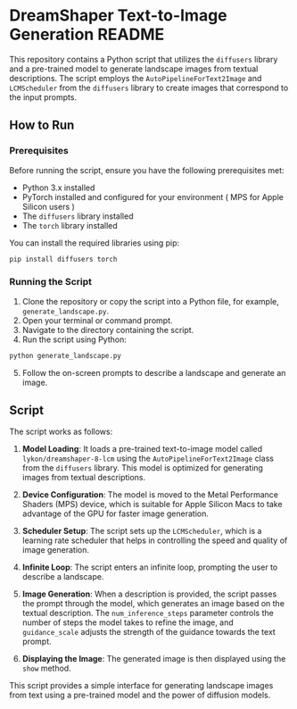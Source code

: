 # DreamShaper Text-to-Image Generation README

This repository contains a Python script that utilizes the `diffusers` library and a pre-trained model to generate landscape images from textual descriptions. The script employs the `AutoPipelineForText2Image` and `LCMScheduler` from the `diffusers` library to create images that correspond to the input prompts.

## How to Run

### Prerequisites

Before running the script, ensure you have the following prerequisites met:

- Python 3.x installed
- PyTorch installed and configured for your environment ( MPS for Apple Silicon users )
- The `diffusers` library installed
- The `torch` library installed

You can install the required libraries using pip:

```bash
pip install diffusers torch
```

### Running the Script

1. Clone the repository or copy the script into a Python file, for example, `generate_landscape.py`.
2. Open your terminal or command prompt.
3. Navigate to the directory containing the script.
4. Run the script using Python:

```bash
python generate_landscape.py
```

5. Follow the on-screen prompts to describe a landscape and generate an image.

## Script

The script works as follows:

1. **Model Loading**: It loads a pre-trained text-to-image model called `lykon/dreamshaper-8-lcm` using the `AutoPipelineForText2Image` class from the `diffusers` library. This model is optimized for generating images from textual descriptions.

2. **Device Configuration**: The model is moved to the Metal Performance Shaders (MPS) device, which is suitable for Apple Silicon Macs to take advantage of the GPU for faster image generation.

3. **Scheduler Setup**: The script sets up the `LCMScheduler`, which is a learning rate scheduler that helps in controlling the speed and quality of image generation.

4. **Infinite Loop**: The script enters an infinite loop, prompting the user to describe a landscape.

5. **Image Generation**: When a description is provided, the script passes the prompt through the model, which generates an image based on the textual description. The `num_inference_steps` parameter controls the number of steps the model takes to refine the image, and `guidance_scale` adjusts the strength of the guidance towards the text prompt.

6. **Displaying the Image**: The generated image is then displayed using the `show` method.

This script provides a simple interface for generating landscape images from text using a pre-trained model and the power of diffusion models.
